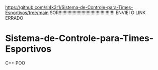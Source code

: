 https://github.com/sl4k3r1/Sistema-de-Controle-para-Times-Esportivos/tree/main
SOR!!!!!!!!!!!!!!!!!!!!!!!!!!!!!!!!!!!!!!!!!!!!
ENVIEI O LINK ERRADO
# Sistema-de-Controle-para-Times-Esportivos
C++
POO



